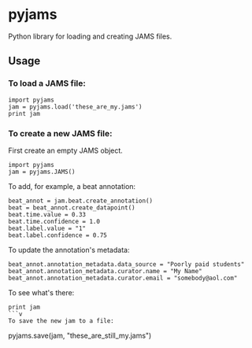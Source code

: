 pyjams
=======

Python library for loading and creating JAMS files.

Usage
-------------

### To load a JAMS file:
```
import pyjams
jam = pyjams.load('these_are_my.jams')
print jam
```

### To create a new JAMS file:

First create an empty JAMS object.
```
import pyjams
jam = pyjams.JAMS()
```
To add, for example, a beat annotation:
```
beat_annot = jam.beat.create_annotation()
beat = beat_annot.create_datapoint()
beat.time.value = 0.33
beat.time.confidence = 1.0
beat.label.value = "1"
beat.label.confidence = 0.75
```
To update the annotation's metadata:
```
beat_annot.annotation_metadata.data_source = "Poorly paid students"
beat_annot.annotation_metadata.curator.name = "My Name"
beat_annot.annotation_metadata.curator.email = "somebody@aol.com"
```
To see what's there:
```
print jam
```v
To save the new jam to a file:
```
pyjams.save(jam, "these_are_still_my.jams")
```
